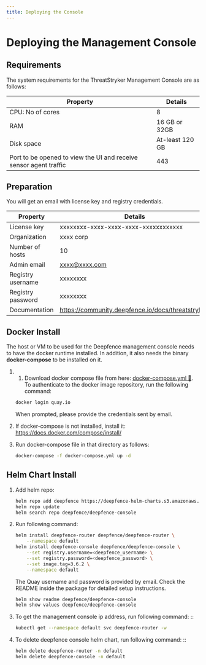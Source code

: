 ```yaml
---
title: Deploying the Console
---
```


# Deploying the Management Console


## Requirements


The system requirements for the ThreatStryker Management Console are as follows:

| Property                                                          | Details         |
|-------------------------------------------------------------------|-----------------|
| CPU: No of cores                                                  | 8               |
| RAM                                                               | 16 GB or 32GB   |
| Disk space                                                        | At-least 120 GB |
| Port to be opened to view the UI and receive sensor agent traffic | 443             |

## Preparation

You will get an email with license key and registry credentials.

| Property          | Details                                            |
|-------------------|----------------------------------------------------|
| License key       | xxxxxxxx-xxxx-xxxx-xxxx-xxxxxxxxxxxx               |
| Organization      | xxxx corp                                          |         
| Number of hosts   | 10                                                 |  
| Admin email       | xxxx@xxxx.com                                      | 
| Registry username | xxxxxxxx                                           |
| Registry password | xxxxxxxx                                           |
| Documentation     | https://community.deepfence.io/docs/threatstryker/ |


## Docker Install

The host or VM to be used for the Deepfence management console needs to have the docker runtime installed. In addition, it also needs the binary **docker-compose** to be installed on it.

1. 1. Download docker compose file from here: [docker-compose.yml 🔗](../files/3.6.2/docker-compose.yml). To authenticate to the docker image repository, run the following command:

   ```bash
   docker login quay.io
   ```

   When prompted, please provide the credentials sent by email.

2. If docker-compose is not installed, install it: https://docs.docker.com/compose/install/

3. Run docker-compose file in that directory as follows:

   ```bash
   docker-compose -f docker-compose.yml up -d
   ```


Helm Chart Install
---------------------------------------


1. Add helm repo:

   ```bash
   helm repo add deepfence https://deepfence-helm-charts.s3.amazonaws.com/enterprise
   helm repo update
   helm search repo deepfence/deepfence-console
   ```

2. Run following command:

   ```bash
   helm install deepfence-router deepfence/deepfence-router \
       --namespace default
   helm install deepfence-console deepfence/deepfence-console \
       --set registry.username=<deepfence_username> \
       --set registry.password=<deepfence_password> \
       --set image.tag=3.6.2 \
       --namespace default
   ```

   The Quay username and password is provided by email. Check the README inside the package for detailed setup instructions.

   ```bash
   helm show readme deepfence/deepfence-console
   helm show values deepfence/deepfence-console
   ```

3. To get the management console ip address, run following command: ::

   ```bash
   kubectl get --namespace default svc deepfence-router -w
   ```

4. To delete deepfence console helm chart, run following command: ::

   ```bash
   helm delete deepfence-router -n default
   helm delete deepfence-console -n default
   ```